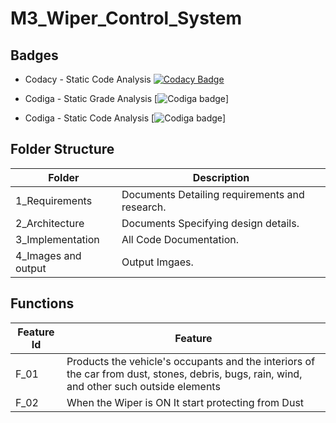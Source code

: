 # M3_Wiper_Control_System



##  Badges
* Codacy - Static Code Analysis [![Codacy Badge](https://app.codacy.com/project/badge/Grade/a5e537ecdddf4280ad805a314e3cdcd0)](https://www.codacy.com/gh/GKCHANDRU/M3_Wiper_Control_System/dashboard?utm_source=github.com&amp;utm_medium=referral&amp;utm_content=GKCHANDRU/M3_Wiper_Control_System&amp;utm_campaign=Badge_Grade)

* Codiga - Static Grade Analysis [![Codiga badge](https://api.codiga.io/project/33407/score/svg)]
* Codiga - Static Code Analysis [![Codiga badge](https://api.codiga.io/project/33407/status/svg)]


## Folder Structure
Folder                               |  Description
----------------------------------   | ---------------------------
1_Requirements                     | Documents Detailing requirements and research.
2_Architecture                     | Documents Specifying design details.
3_Implementation                   | All Code Documentation.
4_Images and output                | Output Imgaes.

## Functions

| Feature Id | Feature |
|----------- | --------|
|F_01|  Products the vehicle's occupants and the interiors of the car from dust, stones, debris, bugs, rain, wind, and other such outside elements |
|F_02| When the Wiper is ON It start protecting from Dust  |
